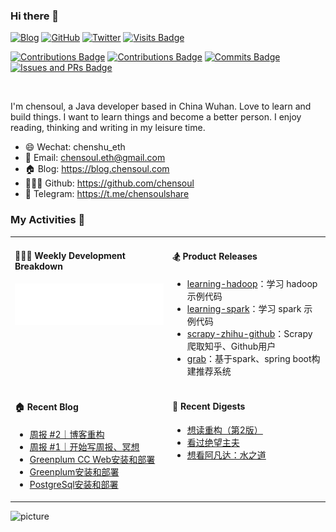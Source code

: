 ### Hi there 👋

[![Blog](https://img.shields.io/badge/Blog-chensoul-9cf?style=flat-square)](https://blog.chensoul.com)
[![GitHub](https://img.shields.io/github/followers/chensoul?logo=github&style=flat-square)](https://github.com/chensoul)
[![Twitter](https://img.shields.io/twitter/follow/chensoul_eth?logo=twitter&style=flat-square)](https://twitter.com/chensoul_eth)
[![Visits Badge](https://badges.strrl.dev/visits/chensoul/chensoul?style=flat-square)](https://github.com/chensoul)

[![Contributions Badge](https://badges.strrl.dev/contributions/all/chensoul?style=flat-square)](https://github.com/chensoul)
[![Contributions Badge](https://badges.strrl.dev/contributions/weekly/chensoul?style=flat-square)](https://github.com/chensoul)
[![Commits Badge](https://badges.strrl.dev/commits/weekly/chensoul?style=flat-square)](https://github.com/chensoul)
[![Issues and PRs Badge](https://badges.strrl.dev/issues-and-prs/weekly/chensoul?style=flat-square)](https://github.com/chensoul)

<br />

I'm chensoul, a Java developer based in China Wuhan. Love to learn and build things. I want to learn things and become a better person. I
enjoy reading, thinking and writing in my leisure time.

- 😄 Wechat: chenshu_eth
- 📧 Email: chensoul.eth@gmail.com
- 🏠 Blog: https://blog.chensoul.com
- 👨🏻‍💻 Github: https://github.com/chensoul
- 💼 Telegram: https://t.me/chensoulshare

### My Activities 🌟

<!-- see https://github.com/tw93/tw93 -->

<table style="width: auto">
<tr>
<td valign="top" width="50%">

#### 👨🏻‍💻 Weekly Development Breakdown

![light](https://raw.githubusercontent.com/chensoul/chensoul/main/images/wakatime_weekly_language_stats.svg#gh-light-mode-only)

</td>

<td valign="top" width="50%">

#### 🏂 Product Releases

<!-- recent_releases starts -->
* <a href=https://github.com/chensoul/learning-hadoop/releases/tag/v0.0.1 target='_blank'>learning-hadoop</a>：学习 hadoop 示例代码
* <a href=https://github.com/chensoul/learning-spark/releases/tag/v0.0.1 target='_blank'>learning-spark</a>：学习 spark 示例代码
* <a href=https://github.com/chensoul/scrapy-zhihu-github/releases/tag/v0.0.1 target='_blank'>scrapy-zhihu-github</a>：Scrapy爬取知乎、Github用户
* <a href=https://github.com/chensoul/grab/releases/tag/v0.0.1 target='_blank'>grab</a>：基于spark、spring boot构建推荐系统
<!-- recent_releases ends -->

</td>
</tr>

<tr>
<td valign="top" width="50%">

#### 🏠 Recent Blog

<!-- blog starts -->
* <a href=https://blog.chensoul.com/posts/2023/01/15/weekly_review_2/ target='_blank'>周报 #2｜博客重构</a>
* <a href=https://blog.chensoul.com/posts/2023/01/08/weekly_review_1/ target='_blank'>周报 #1｜开始写周报、冥想</a>
* <a href=https://blog.chensoul.com/posts/2022/08/19/greenplum-cc-web-install-deploy/ target='_blank'>Greenplum CC Web安装和部署</a>
* <a href=https://blog.chensoul.com/posts/2022/08/19/greenplum-install-deploy/ target='_blank'>Greenplum安装和部署</a>
* <a href=https://blog.chensoul.com/posts/2022/08/19/postgresql-install-deploy/ target='_blank'>PostgreSql安装和部署</a>
<!-- blog ends -->

</td>

<td valign="top" width="50%">

#### 🤾‍ Recent Digests

<!-- douban starts -->
* <a href='https://book.douban.com/subject/30468597/' target='_blank'>想读重构（第2版）</a>
* <a href='http://movie.douban.com/subject/35891542/' target='_blank'>看过绝望主夫</a>
* <a href='http://movie.douban.com/subject/4811774/' target='_blank'>想看阿凡达：水之道</a>
<!-- douban ends -->

</td>
</tr>

</table>

![picture](https://chensoul.oss-cn-hangzhou.aliyuncs.com/images/dino.gif)
